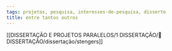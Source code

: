 ```yaml
---
tags: projetos, pesquisa, interesses-de-pesquisa, disserte
title: entre tantos outros
---
```

[[DISSERTAÇÃO E PROJETOS PARALELOS/1 DISSERTAÇÃO/📕 DISSERTAÇÃO/dissertação/stengers]]